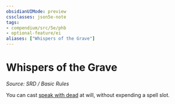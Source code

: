 ```yaml
---
obsidianUIMode: preview
cssclasses: json5e-note
tags:
- compendium/src/5e/phb
- optional-feature/ei
aliases: ["Whispers of the Grave"]
---
```

# Whispers of the Grave
*Source: SRD / Basic Rules* 

You can cast [speak with dead](speak-with-dead.md) at will, without expending a spell slot.